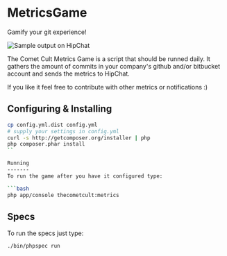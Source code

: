 MetricsGame
===========

Gamify your git experience!

![Sample output on HipChat](https://dl.dropboxusercontent.com/u/757052/game-metrics.png)

The Comet Cult Metrics Game is a script that should be runned daily. It gathers the amount of commits in your company's github and/or bitbucket account and sends the metrics to HipChat.

If you like it feel free to contribute with other metrics or notifications :)

Configuring & Installing
------------------------

```bash
cp config.yml.dist config.yml
# supply your settings in config.yml
curl -s http://getcomposer.org/installer | php
php composer.phar install
``

Running
-------
To run the game after you have it configured type:

```bash
php app/console thecometcult:metrics
```

Specs
-----

To run the specs just type:

```bash
./bin/phpspec run
```
